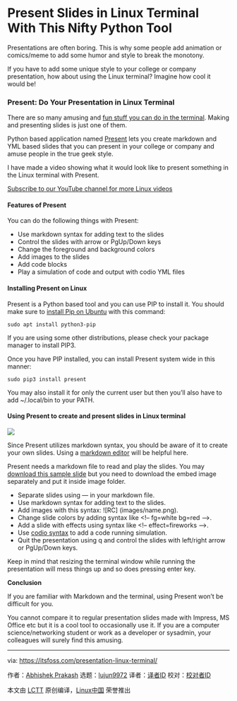 [#]: collector: (lujun9972)
[#]: translator: (geekpi)
[#]: reviewer: ( )
[#]: publisher: ( )
[#]: url: ( )
[#]: subject: (Present Slides in Linux Terminal With This Nifty Python Tool)
[#]: via: (https://itsfoss.com/presentation-linux-terminal/)
[#]: author: (Abhishek Prakash https://itsfoss.com/author/abhishek/)

Present Slides in Linux Terminal With This Nifty Python Tool
======

Presentations are often boring. This is why some people add animation or comics/meme to add some humor and style to break the monotony.

If you have to add some unique style to your college or company presentation, how about using the Linux terminal? Imagine how cool it would be!

### Present: Do Your Presentation in Linux Terminal

There are so many amusing and [fun stuff you can do in the terminal][1]. Making and presenting slides is just one of them.

Python based application named [Present][2] lets you create markdown and YML based slides that you can present in your college or company and amuse people in the true geek style.

I have made a video showing what it would look like to present something in the Linux terminal with Present.

[Subscribe to our YouTube channel for more Linux videos][3]

#### Features of Present

You can do the following things with Present:

  * Use markdown syntax for adding text to the slides
  * Control the slides with arrow or PgUp/Down keys
  * Change the foreground and background colors
  * Add images to the slides
  * Add code blocks
  * Play a simulation of code and output with codio YML files



#### Installing Present on Linux

Present is a Python based tool and you can use PIP to install it. You should make sure to [install Pip on Ubuntu][4] with this command:

```
sudo apt install python3-pip
```

If you are using some other distributions, please check your package manager to install PIP3.

Once you have PIP installed, you can install Present system wide in this manner:

```
sudo pip3 install present
```

You may also install it for only the current user but then you’ll also have to add ~/.local/bin to your PATH.

#### Using Present to create and present slides in Linux terminal

![][5]

Since Present utilizes markdown syntax, you should be aware of it to create your own slides. Using a [markdown editor][6] will be helpful here.

Present needs a markdown file to read and play the slides. You may [download this sample slide][7] but you need to download the embed image separately and put it inside image folder.

  * Separate slides using — in your markdown file.
  * Use markdown syntax for adding text to the slides.
  * Add images with this syntax: ![RC] (images/name.png).
  * Change slide colors by adding syntax like &lt;!– fg=white bg=red –&gt;.
  * Add a slide with effects using syntax like &lt;!– effect=fireworks –&gt;.
  * Use [codio syntax][8] to add a code running simulation.
  * Quit the presentation using q and control the slides with left/right arrow or PgUp/Down keys.



Keep in mind that resizing the terminal window while running the presentation will mess things up and so does pressing enter key.

**Conclusion**

If you are familiar with Markdown and the terminal, using Present won’t be difficult for you.

You cannot compare it to regular presentation slides made with Impress, MS Office etc but it is a cool tool to occasionally use it. If you are a computer science/networking student or work as a developer or sysadmin, your colleagues will surely find this amusing.

--------------------------------------------------------------------------------

via: https://itsfoss.com/presentation-linux-terminal/

作者：[Abhishek Prakash][a]
选题：[lujun9972][b]
译者：[译者ID](https://github.com/译者ID)
校对：[校对者ID](https://github.com/校对者ID)

本文由 [LCTT](https://github.com/LCTT/TranslateProject) 原创编译，[Linux中国](https://linux.cn/) 荣誉推出

[a]: https://itsfoss.com/author/abhishek/
[b]: https://github.com/lujun9972
[1]: https://itsfoss.com/funny-linux-commands/
[2]: https://github.com/vinayak-mehta/present
[3]: https://www.youtube.com/c/itsfoss?sub_confirmation=1
[4]: https://itsfoss.com/install-pip-ubuntu/
[5]: https://i0.wp.com/itsfoss.com/wp-content/uploads/2020/09/presentation-in-linux-terminal.png?resize=800%2C494&ssl=1
[6]: https://itsfoss.com/best-markdown-editors-linux/
[7]: https://github.com/vinayak-mehta/present/blob/master/examples/sample.md
[8]: https://present.readthedocs.io/en/latest/codio.html
